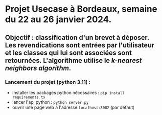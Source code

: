 # Projet Usecase à Bordeaux, semaine du 22 au 26 janvier 2024.

## Objectif : classification d'un brevet à déposer. Les revendications sont entrées par l'utilisateur et les classes qui lui sont associées sont retournées. L'algorithme utilise le *k-nearest neighbors algorithm*.

### Lancement du projet (python 3.11) :
- installer les packages python nécessaires :
  ```pip install requirements.tx```
- lancer l'api python :
  ```python server.py```
- ouvrir une page web à l'adresse ```localhost:8082``` (par défaut)
